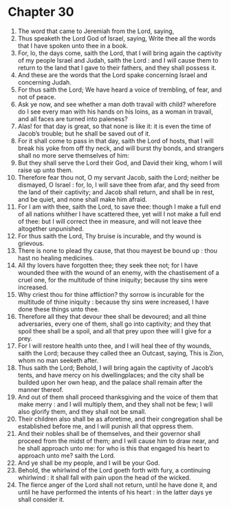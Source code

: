 # Chapter 30

1. The word that came to Jeremiah from the Lord, saying,
2. Thus speaketh the Lord God of Israel, saying, Write thee all the words that I have spoken unto thee in a book.
3. For, lo, the days come, saith the Lord, that I will bring again the captivity of my people Israel and Judah, saith the Lord : and I will cause them to return to the land that I gave to their fathers, and they shall possess it.
4. And these are the words that the Lord spake concerning Israel and concerning Judah.
5. For thus saith the Lord; We have heard a voice of trembling, of fear, and not of peace.
6. Ask ye now, and see whether a man doth travail with child? wherefore do I see every man with his hands on his loins, as a woman in travail, and all faces are turned into paleness?
7. Alas! for that day is great, so that none is like it: it is even the time of Jacob’s trouble; but he shall be saved out of it.
8. For it shall come to pass in that day, saith the Lord of hosts, that I will break his yoke from off thy neck, and will burst thy bonds, and strangers shall no more serve themselves of him:
9. But they shall serve the Lord their God, and David their king, whom I will raise up unto them.
10. Therefore fear thou not, O my servant Jacob, saith the Lord; neither be dismayed, O Israel : for, lo, I will save thee from afar, and thy seed from the land of their captivity; and Jacob shall return, and shall be in rest, and be quiet, and none shall make him afraid.
11. For I am with thee, saith the Lord, to save thee: though I make a full end of all nations whither I have scattered thee, yet will I not make a full end of thee: but I will correct thee in measure, and will not leave thee altogether unpunished.
12. For thus saith the Lord, Thy bruise is incurable, and thy wound is grievous.
13. There is none to plead thy cause, that thou mayest be bound up : thou hast no healing medicines.
14. All thy lovers have forgotten thee; they seek thee not; for I have wounded thee with the wound of an enemy, with the chastisement of a cruel one, for the multitude of thine iniquity; because thy sins were increased.
15. Why criest thou for thine affliction? thy sorrow is incurable for the multitude of thine iniquity : because thy sins were increased, I have done these things unto thee.
16. Therefore all they that devour thee shall be devoured; and all thine adversaries, every one of them, shall go into captivity; and they that spoil thee shall be a spoil, and all that prey upon thee will I give for a prey.
17. For I will restore health unto thee, and I will heal thee of thy wounds, saith the Lord; because they called thee an Outcast, saying, This is Zion, whom no man seeketh after.
18. Thus saith the Lord; Behold, I will bring again the captivity of Jacob’s tents, and have mercy on his dwellingplaces; and the city shall be builded upon her own heap, and the palace shall remain after the manner thereof.
19. And out of them shall proceed thanksgiving and the voice of them that make merry : and I will multiply them, and they shall not be few; I will also glorify them, and they shall not be small.
20. Their children also shall be as aforetime, and their congregation shall be established before me, and I will punish all that oppress them.
21. And their nobles shall be of themselves, and their governor shall proceed from the midst of them; and I will cause him to draw near, and he shall approach unto me: for who is this that engaged his heart to approach unto me? saith the Lord.
22. And ye shall be my people, and I will be your God.
23. Behold, the whirlwind of the Lord goeth forth with fury, a continuing whirlwind : it shall fall with pain upon the head of the wicked.
24. The fierce anger of the Lord shall not return, until he have done it, and until he have performed the intents of his heart : in the latter days ye shall consider it.

